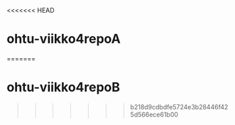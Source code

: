 <<<<<<< HEAD
# ohtu-viikko4repoA
=======
# ohtu-viikko4repoB
>>>>>>> b218d9cdbdfe5724e3b28446f425d566ece61b00
